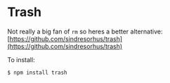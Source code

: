 # Trash

Not really a big fan of `rm` so heres a better alternative: [https://github.com/sindresorhus/trash](https://github.com/sindresorhus/trash)

To install:

`$ npm install trash`

